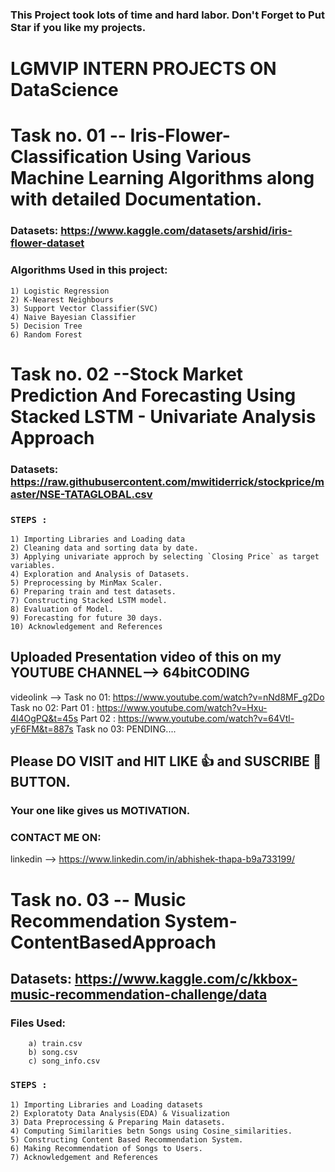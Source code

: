 ### This Project took lots of time and hard labor. Don't Forget to Put Star  if you like my projects.

# LGMVIP INTERN PROJECTS ON DataScience

# Task no. 01 -- Iris-Flower-Classification Using Various Machine Learning Algorithms along with detailed Documentation.

### Datasets: https://www.kaggle.com/datasets/arshid/iris-flower-dataset

### Algorithms Used in this project:

    1) Logistic Regression   
    2) K-Nearest Neighbours   
    3) Support Vector Classifier(SVC)    
    4) Naive Bayesian Classifier    
    5) Decision Tree  
    6) Random Forest


# Task no. 02 --Stock Market Prediction And Forecasting Using Stacked LSTM - Univariate Analysis Approach

### Datasets: https://raw.githubusercontent.com/mwitiderrick/stockprice/master/NSE-TATAGLOBAL.csv

### `STEPS : `

    1) Importing Libraries and Loading data
    2) Cleaning data and sorting data by date.
    3) Applying univariate approch by selecting `Closing Price` as target variables.
    4) Exploration and Analysis of Datasets.
    5) Preprocessing by MinMax Scaler.
    6) Preparing train and test datasets.
    7) Constructing Stacked LSTM model.
    8) Evaluation of Model.
    9) Forecasting for future 30 days.
    10) Acknowledgement and References

## Uploaded Presentation video of this on my YOUTUBE CHANNEL--> 64bitCODING

videolink -->
Task no 01: https://www.youtube.com/watch?v=nNd8MF_g2Do
Task no 02:
  Part 01 : https://www.youtube.com/watch?v=Hxu-4l4OgPQ&t=45s
  Part 02 : https://www.youtube.com/watch?v=64Vtl-yF6FM&t=887s
Task no 03: PENDING....
  

## Please DO VISIT and HIT LIKE 👍 and SUSCRIBE 🔔 BUTTON.
### Your one like gives us MOTIVATION.

### CONTACT ME ON:

linkedin --> https://www.linkedin.com/in/abhishek-thapa-b9a733199/
# Task no. 03 -- Music Recommendation System-ContentBasedApproach

## Datasets:  https://www.kaggle.com/c/kkbox-music-recommendation-challenge/data

   ### Files Used:
        a) train.csv
        b) song.csv
        c) song_info.csv
            
### `STEPS : `

    1) Importing Libraries and Loading datasets
    2) Exploratoty Data Analysis(EDA) & Visualization
    3) Data Preprocessing & Preparing Main datasets.
    4) Computing Similarities betn Songs using Cosine_similarities.
    5) Constructing Content Based Recommendation System.
    6) Making Recommendation of Songs to Users.
    7) Acknowledgement and References
